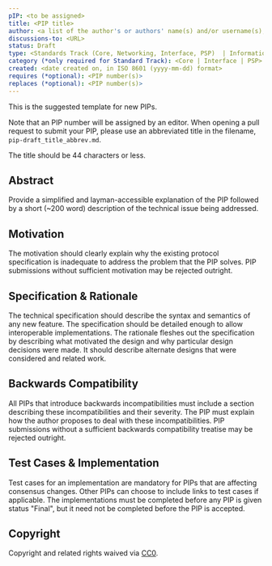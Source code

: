 ```yaml
---
pIP: <to be assigned>
title: <PIP title>
author: <a list of the author's or authors' name(s) and/or username(s), or name(s) and email(s), e.g. (use with the parentheses or triangular brackets): FirstName LastName (@GitHubUsername), FirstName LastName <foo@bar.com>, FirstName (@GitHubUsername) and GitHubUsername (@GitHubUsername)>
discussions-to: <URL>
status: Draft
type: <Standards Track (Core, Networking, Interface, PSP)  | Informational | Meta>
category (*only required for Standard Track): <Core | Interface | PSP>
created: <date created on, in ISO 8601 (yyyy-mm-dd) format>
requires (*optional): <PIP number(s)>
replaces (*optional): <PIP number(s)>
---
```


<!--You can leave these HTML comments in your merged PIP and delete the visible duplicate text guides, they will not appear and may be helpful to refer to if you edit it again. This is the suggested template for new PIPs. Note that an PIP number will be assigned by an editor. When opening a pull request to submit your PIP, please use an abbreviated title in the filename, `pIP-draft_title_abbrev.md`. The title should be 44 characters or less.-->
This is the suggested template for new PIPs.

Note that an PIP number will be assigned by an editor. When opening a pull request to submit your PIP, please use an abbreviated title in the filename, `pip-draft_title_abbrev.md`.

The title should be 44 characters or less.

## Abstract
<!--A short (~200 word) description of the technical issue being addressed.-->
Provide a simplified and layman-accessible explanation of the PIP followed by a short (~200 word) description of the technical issue being addressed.

## Motivation
<!--The motivation should clearly explain why the existing protocol specification is inadequate to address the problem that the PIP solves. PIP submissions without sufficient motivation may be rejected outright.-->
The motivation should clearly explain why the existing protocol specification is inadequate to address the problem that the PIP solves. PIP submissions without sufficient motivation may be rejected outright.

## Specification & Rationale
<!--The technical specification should describe the syntax and semantics of any new feature. The specification should be detailed enough to allow interoperable implementations. The rationale fleshes out the specification by describing what motivated the design and why particular design decisions were made. It should describe alternate designs that were considered and related work.-->
The technical specification should describe the syntax and semantics of any new feature. The specification should be detailed enough to allow interoperable implementations. The rationale fleshes out the specification by describing what motivated the design and why particular design decisions were made. It should describe alternate designs that were considered and related work.

## Backwards Compatibility
<!--All PIPs that introduce backwards incompatibilities must include a section describing these incompatibilities and their severity. The PIP must explain how the author proposes to deal with these incompatibilities. PIP submissions without a sufficient backwards compatibility treatise may be rejected outright.-->
All PIPs that introduce backwards incompatibilities must include a section describing these incompatibilities and their severity. The PIP must explain how the author proposes to deal with these incompatibilities. PIP submissions without a sufficient backwards compatibility treatise may be rejected outright.

## Test Cases & Implementation
<!--Test cases for an implementation are mandatory for PIPs that are affecting consensus changes. Other PIPs can choose to include links to test cases if applicable. The implementations must be completed before any PIP is given status "Final", but it need not be completed before the PIP is accepted.-->
Test cases for an implementation are mandatory for PIPs that are affecting consensus changes. Other PIPs can choose to include links to test cases if applicable. The implementations must be completed before any PIP is given status "Final", but it need not be completed before the PIP is accepted.

## Copyright
Copyright and related rights waived via [CC0](https://creativecommons.org/publicdomain/zero/1.0/).
